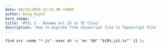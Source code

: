 ```yaml
---
date: 08/15/2020 12:41 AM +0800
author: Dung Huynh
hero_image: ''
title: '#TIL 3 - Rename all JS to TS files'
description: 'How to migrate from Javascript file to Typescript file'
---
```


    find src -name "*.js" -exec sh -c 'mv "$0" "${0%.js}.ts"' {} \;
